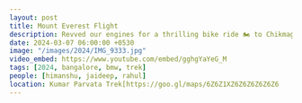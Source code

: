 ```yaml
---
layout: post
title: Mount Everest Flight
description: Revved our engines for a thrilling bike ride 🏍️ to Chikmagalur! Adrenaline-pumping journey through mesmerizing curves to majestic Mullayanagiri Peak. Eyes soaked in mystical hilltop views.  🏞️
date: 2024-03-07 06:00:00 +0530
image: "/images/2024/IMG_9333.jpg"
video_embed: https://www.youtube.com/embed/gghgYaYeG_M
tags: [2024, bangalore, bmw, trek]
people: [himanshu, jaideep, rahul]
location: Kumar Parvata Trek[https://goo.gl/maps/6Z6Z1XZ6Z6Z6Z6Z6Z6
---
```

